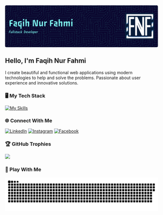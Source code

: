 ![](img/banner.png)

## Hello, I'm Faqih Nur Fahmi

I create beautiful and functional web applications using modern technologies to help and solve the problems. Passionate about user experience and innovative solutions.

### 🖥️ My Tech Stack

[![My Skills](https://skillicons.dev/icons?i=html,css,js,ts,react,next,nodejs,express,python&perline=10)](https://skillicons.dev)

### 🌐 Connect With Me

[![LinkedIn](https://img.shields.io/badge/LinkedIn-%230077B5.svg?logo=linkedin&logoColor=white)](https://www.linkedin.com/in/faqih-nur-fahmi-b51bb1ab) [![Instagram](https://img.shields.io/badge/Instagram-%23E4405F.svg?logo=Instagram&logoColor=white)](https://www.instagram.com/faqih.fnf) [![Facebook](https://img.shields.io/badge/Facebook-%231877F2.svg?logo=Facebook&logoColor=white)](https://facebook.com/crash.fahmi)

### 🏆 GitHub Trophies

![](https://github-profile-trophy.vercel.app/?username=faqihfnf&theme=radical&no-frame=false&no-bg=true&margin-w=4)

### 🐍 Play With Me

<img src="https://raw.githubusercontent.com/faqihfnf/faqihfnf/output/snake.svg" alt="Snake animation" />
